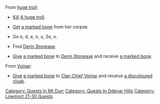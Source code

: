 From [huge troll](Huge_Troll.md "wikilink"):

-   [Kill](Kill.md "wikilink") [A huge troll](Huge_Troll.md "wikilink").

<!-- -->

-   [Get](Get.md "wikilink") [a marked
    bone](Marked_Bone_(1_of_2).md "wikilink") from her corpse.

<!-- -->

-   Go e, d, e, n, u, 2e, n.

<!-- -->

-   Find [Derin Stoneaxe](Derin_Stoneaxe.md "wikilink").

<!-- -->

-   [Give](Give.md "wikilink") [a marked
    bone](Marked_Bone_(1_of_2).md "wikilink") to [Derin
    Stoneaxe](Derin_Stoneaxe.md "wikilink") and receive [a marked
    bone](Marked_Bone_(2_of_2).md "wikilink").

From [Voinar](Clan_Chief_Voinar.md "wikilink"):

-   [Give](Give.md "wikilink") [a marked
    bone](Marked_Bone_(2_of_2).md "wikilink") to [Clan Chief
    Voinar](Clan_Chief_Voinar.md "wikilink") and receive [a discoloured
    cloak](Discoloured_Cloak.md "wikilink").

[Category: Quests In Mt Durr](Category:_Quests_In_Mt_Durr "wikilink")
[Category: Quests In Odevar
Hills](Category:_Quests_In_Odevar_Hills "wikilink") [Category: Lowmort
21-30 Quests](Category:_Lowmort_21-30_Quests "wikilink")
